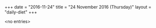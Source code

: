 +++
date = "2016-11-24"
title = "24 November 2016 (Thursday)"
layout = "daily-diet"
+++

\<no entries\>